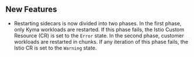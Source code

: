 ## New Features

- Restarting sidecars is now divided into two phases. In the first phase, only Kyma workloads are restarted. If this phase fails, the Istio Custom Resource (CR) is set to the `Error` state. In the second phase, customer workloads are restarted in chunks. If any iteration of this phase fails, the Istio CR is set to the `Warning` state.